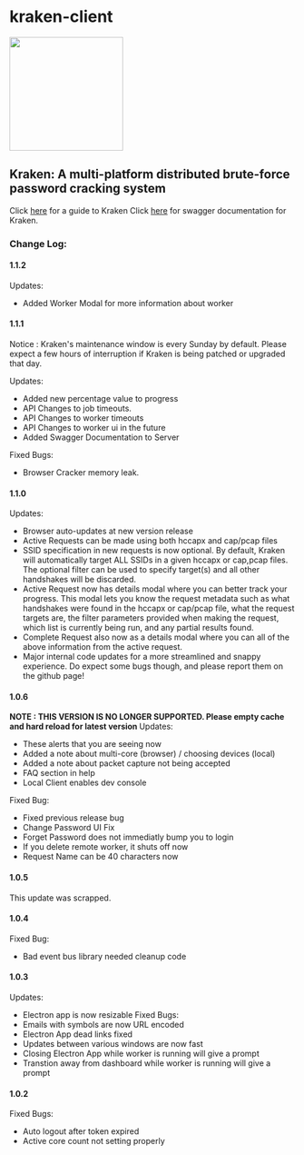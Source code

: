 # kraken-client
<img width="200" src="https://github.com/arcaneiceman/kraken-client/blob/master/src/assets/kraken-logo.png"/>

## Kraken: A multi-platform distributed brute-force password cracking system

Click <a href="https://kraken.work/help">here</a> for a guide to Kraken
Click <a href="https://kraken.work:8443/swagger">here</a> for swagger documentation for Kraken.

### Change Log:

#### 1.1.2
Updates:
- Added Worker Modal for more information about worker

#### 1.1.1
Notice : Kraken's maintenance window is every Sunday by default. Please expect a few hours of interruption if Kraken is being patched or upgraded that day.

Updates:
- Added new percentage value to progress
- API Changes to job timeouts.
- API Changes to worker timeouts
- API Changes to worker ui in the future
- Added Swagger Documentation to Server

Fixed Bugs:
- Browser Cracker memory leak.

#### 1.1.0
Updates:
- Browser auto-updates at new version release
- Active Requests can be made using both hccapx and cap/pcap files
- SSID specification in new requests is now optional. By default, Kraken will automatically 
target ALL SSIDs in a given hccapx or cap,pcap files. The optional filter can be used to specify
target(s) and all other handshakes will be discarded.
- Active Request now has details modal where you can better track your progress. This modal lets you
know the request metadata such as what handshakes were found in the hccapx or cap/pcap file, what the request
targets are, the filter parameters provided when making the request, which list is currently being run, and any 
partial results found.
- Complete Request also now as a details modal where you can all of the above information from the active request.
- Major internal code updates for a more streamlined and snappy experience. Do expect some bugs though, and please 
report them on the github page!

#### 1.0.6
<strong>NOTE : THIS VERSION IS NO LONGER SUPPORTED. Please empty cache and hard reload for latest version </strong>
Updates:
- These alerts that you are seeing now
- Added a note about multi-core (browser) / choosing devices (local)
- Added a note about packet capture not being accepted
- FAQ section in help
- Local Client enables dev console

Fixed Bug:
- Fixed previous release bug
- Change Password UI Fix
- Forget Password does not immediatly bump you to login
- If you delete remote worker, it shuts off now
- Request Name can be 40 characters now

#### 1.0.5
This update was scrapped.

#### 1.0.4
Fixed Bug:
- Bad event bus library needed cleanup code

#### 1.0.3
Updates:
- Electron app is now resizable
Fixed Bugs:
- Emails with symbols are now URL encoded
- Electron App dead links fixed
- Updates between various windows are now fast
- Closing Electron App while worker is running will give a prompt
- Transtion away from dashboard while worker is running will give a prompt

#### 1.0.2
Fixed Bugs:
- Auto logout after token expired
- Active core count not setting properly


